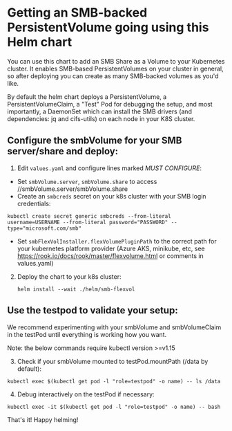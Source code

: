 # Getting an SMB-backed PersistentVolume going using this Helm chart

You can use this chart to add an SMB Share as a Volume
to your Kubernetes cluster. It enables SMB-based PersistentVolumes
on your cluster in general, so after deploying you can create as
many SMB-backed volumes as you'd like.

By default the helm chart deploys a PersistentVolume, a PersistentVolumeClaim,
a "Test" Pod for debugging the setup, and most importantly, a DaemonSet
which can install the SMB drivers (and dependencies: jq and cifs-utils)
on each node in your K8S cluster.

## Configure the smbVolume for your SMB server/share and deploy:

1. Edit `values.yaml` and configure lines marked *MUST CONFIGURE*:
  - Set `smbVolume.server`, `smbVolume.share` to access //smbVolume.server/smbVolume.share
  - Create an `smbcreds` secret on your k8s cluster with your SMB login credentials:
   ```
   kubectl create secret generic smbcreds --from-literal username=USERNAME --from-literal password="PASSWORD" --type="microsoft.com/smb"
   ```
  - Set `smbFlexVolInstaller.flexVolumePluginPath` to the correct path
    for your kubernetes platform provider (Azure AKS, minikube, etc, 
    see https://rook.io/docs/rook/master/flexvolume.html or comments in values.yaml)

2. Deploy the chart to your k8s cluster: 
   ```
   helm install --wait ./helm/smb-flexvol
   ```

## Use the testpod to validate your setup:

We recommend experimenting with your smbVolume and smbVolumeClaim in the testPod
until everything is working how you want.

Note: the below commands require kubectl version >=v1.15

3. Check if your smbVolume mounted to testPod.mountPath (/data by default):
  ```
  kubectl exec $(kubectl get pod -l "role=testpod" -o name) -- ls /data
  ```

4. Debug interactively on the testPod if necessary:
  ```
  kubectl exec -it $(kubectl get pod -l "role=testpod" -o name) -- bash
  ```

That's it! Happy helming!